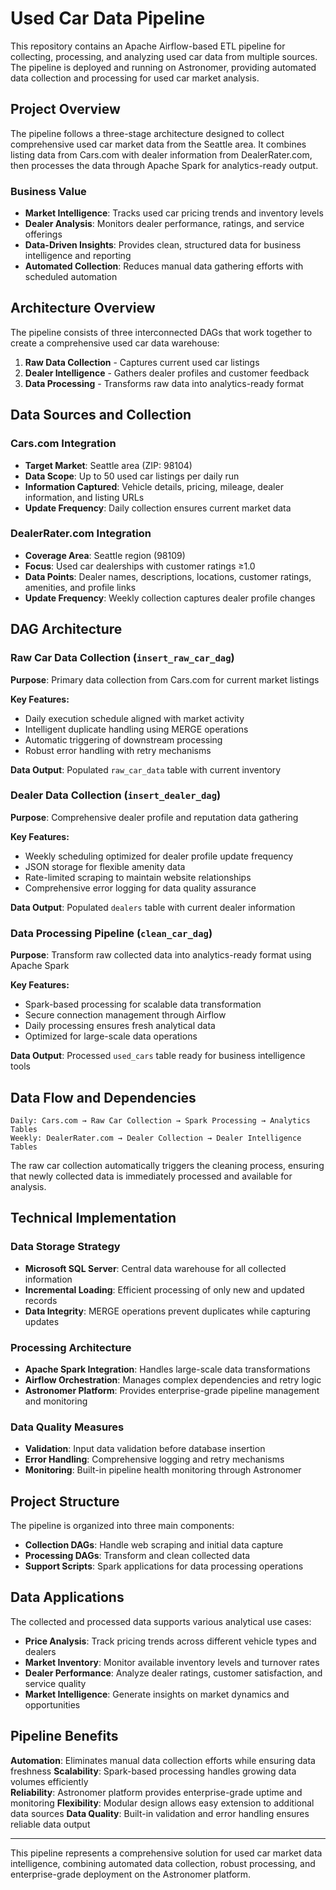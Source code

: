 # Used Car Data Pipeline

This repository contains an Apache Airflow-based ETL pipeline for collecting, processing, and analyzing used car data from multiple sources. The pipeline is deployed and running on Astronomer, providing automated data collection and processing for used car market analysis.

## Project Overview

The pipeline follows a three-stage architecture designed to collect comprehensive used car market data from the Seattle area. It combines listing data from Cars.com with dealer information from DealerRater.com, then processes the data through Apache Spark for analytics-ready output.

### Business Value
- **Market Intelligence**: Tracks used car pricing trends and inventory levels
- **Dealer Analysis**: Monitors dealer performance, ratings, and service offerings
- **Data-Driven Insights**: Provides clean, structured data for business intelligence and reporting
- **Automated Collection**: Reduces manual data gathering efforts with scheduled automation

## Architecture Overview

The pipeline consists of three interconnected DAGs that work together to create a comprehensive used car data warehouse:

1. **Raw Data Collection** - Captures current used car listings
2. **Dealer Intelligence** - Gathers dealer profiles and customer feedback
3. **Data Processing** - Transforms raw data into analytics-ready format

## Data Sources and Collection

### Cars.com Integration
- **Target Market**: Seattle area (ZIP: 98104)
- **Data Scope**: Up to 50 used car listings per daily run
- **Information Captured**: Vehicle details, pricing, mileage, dealer information, and listing URLs
- **Update Frequency**: Daily collection ensures current market data

### DealerRater.com Integration  
- **Coverage Area**: Seattle region (98109)
- **Focus**: Used car dealerships with customer ratings ≥1.0
- **Data Points**: Dealer names, descriptions, locations, customer ratings, amenities, and profile links
- **Update Frequency**: Weekly collection captures dealer profile changes

## DAG Architecture

### Raw Car Data Collection (`insert_raw_car_dag`)
**Purpose**: Primary data collection from Cars.com for current market listings

**Key Features:**
- Daily execution schedule aligned with market activity
- Intelligent duplicate handling using MERGE operations
- Automatic triggering of downstream processing
- Robust error handling with retry mechanisms

**Data Output**: Populated `raw_car_data` table with current inventory

### Dealer Data Collection (`insert_dealer_dag`)
**Purpose**: Comprehensive dealer profile and reputation data gathering

**Key Features:**
- Weekly scheduling optimized for dealer profile update frequency
- JSON storage for flexible amenity data
- Rate-limited scraping to maintain website relationships
- Comprehensive error logging for data quality assurance

**Data Output**: Populated `dealers` table with current dealer information

### Data Processing Pipeline (`clean_car_dag`)
**Purpose**: Transform raw collected data into analytics-ready format using Apache Spark

**Key Features:**
- Spark-based processing for scalable data transformation
- Secure connection management through Airflow
- Daily processing ensures fresh analytical data
- Optimized for large-scale data operations

**Data Output**: Processed `used_cars` table ready for business intelligence tools

## Data Flow and Dependencies

```
Daily: Cars.com → Raw Car Collection → Spark Processing → Analytics Tables
Weekly: DealerRater.com → Dealer Collection → Dealer Intelligence Tables
```

The raw car collection automatically triggers the cleaning process, ensuring that newly collected data is immediately processed and available for analysis.

## Technical Implementation

### Data Storage Strategy
- **Microsoft SQL Server**: Central data warehouse for all collected information
- **Incremental Loading**: Efficient processing of only new and updated records
- **Data Integrity**: MERGE operations prevent duplicates while capturing updates

### Processing Architecture  
- **Apache Spark Integration**: Handles large-scale data transformations
- **Airflow Orchestration**: Manages complex dependencies and retry logic
- **Astronomer Platform**: Provides enterprise-grade pipeline management and monitoring

### Data Quality Measures
- **Validation**: Input data validation before database insertion
- **Error Handling**: Comprehensive logging and retry mechanisms
- **Monitoring**: Built-in pipeline health monitoring through Astronomer

## Project Structure

The pipeline is organized into three main components:
- **Collection DAGs**: Handle web scraping and initial data capture
- **Processing DAGs**: Transform and clean collected data
- **Support Scripts**: Spark applications for data processing operations

## Data Applications

The collected and processed data supports various analytical use cases:

- **Price Analysis**: Track pricing trends across different vehicle types and dealers
- **Market Inventory**: Monitor available inventory levels and turnover rates  
- **Dealer Performance**: Analyze dealer ratings, customer satisfaction, and service quality
- **Market Intelligence**: Generate insights on market dynamics and opportunities

## Pipeline Benefits

**Automation**: Eliminates manual data collection efforts while ensuring data freshness
**Scalability**: Spark-based processing handles growing data volumes efficiently  
**Reliability**: Astronomer platform provides enterprise-grade uptime and monitoring
**Flexibility**: Modular design allows easy extension to additional data sources
**Data Quality**: Built-in validation and error handling ensures reliable data output

---

This pipeline represents a comprehensive solution for used car market data intelligence, combining automated data collection, robust processing, and enterprise-grade deployment on the Astronomer platform.
